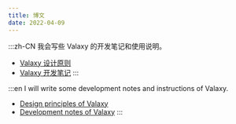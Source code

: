 ```yaml
---
title: 博文
date: 2022-04-09
---
```


:::zh-CN
我会写些 Valaxy 的开发笔记和使用说明。

- [Valaxy 设计原则](/posts/design)
- [Valaxy 开发笔记](/posts/dev)
:::

:::en
I will write some development notes and instructions of Valaxy.

- [Design principles of Valaxy](/posts/design)
- [Development notes of Valaxy](/posts/dev)
:::
